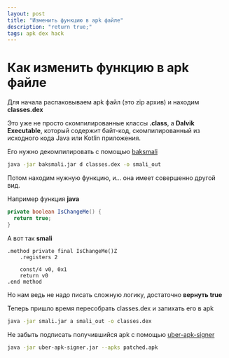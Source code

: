 ```yaml
---
layout: post
title: "Изменить функцию в apk файле"
description: "return true;"
tags: apk dex hack
---
```


# Как изменить функцию в apk файле

Для начала распаковываем apk файл (это zip архив) и находим **classes.dex**

Это уже не просто скомпилированные классы **.class**, а **Dalvik Executable**, который содержит байт-код, скомпилированный из исходного кода Java или Kotlin приложения.

Его нужно декомпилировать с помощью [baksmali](https://github.com/JesusFreke/smali/wiki)

```bash
java -jar baksmali.jar d classes.dex -o smali_out
```

Потом находим нужную функцию, и... она имеет совершенно другой вид.

Например функция **java**
```java
private boolean IsChangeMe() {
  return true;
}
```

А вот так **smali**
```smali
.method private final IsChangeMe()Z
    .registers 2

    const/4 v0, 0x1
    return v0
.end method
```

Но нам ведь не надо писать сложную логику, достаточно **вернуть true**

Теперь пришло время пересобрать classes.dex и запихать его в apk
```bash
java -jar smali.jar a smali_out -o classes.dex
```

Не забыть подписать получившийся apk с помощью [uber-apk-signer](https://github.com/patrickfav/uber-apk-signer)
```bash
java -jar uber-apk-signer.jar --apks patched.apk
```